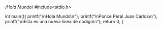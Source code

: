 /*Hola Mundo*/
#include<stdio.h>

int main(){
  printf("\nHola Mundo\n");
  printf(“\nPonce Péral Juan Carlos\n”);
  printf("\nEsta es una nueva linea de código\n");
  return 0;
}
